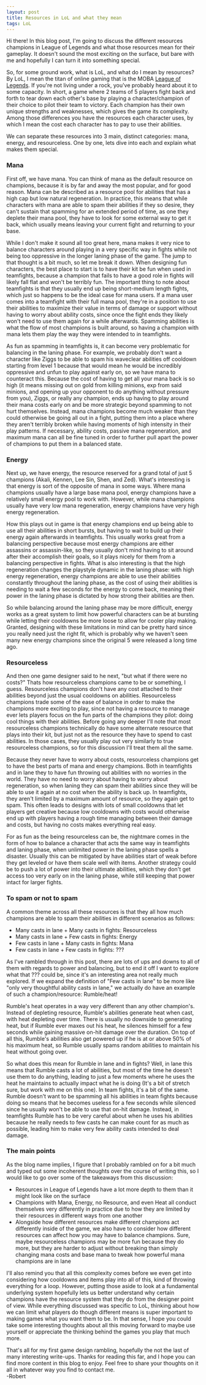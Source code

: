 ```yaml
---
layout: post
title: Resources in LoL and what they mean
tags: LoL
---
```


Hi there! In this blog post, I'm going to discuss the different resources champions in League of Legends and what those resources mean for their gameplay. It doesn't sound the most exciting on the surface, but bare with me and hopefully I can turn it into something special.

So, for some ground work, what is LoL, and what do I mean by resources? By LoL, I mean the titan of online gaming that is the MOBA [League of Legends](leagueoflegends.com). If you're not living under a rock, you've probably heard about it to some capacity. In short, a game where 2 teams of 5 players fight back and forth to tear down each other's base by playing a character/champion of their choice to pilot their team to victory. Each champion has their own unique strengths and weaknesses, which gives the game its complexity. Among those differences you have the resources each character uses, by which I mean the cost each character has to pay to use their abilities.  

We can separate these resources into 3 main, distinct categories: mana, energy, and resourceless. One by one, lets dive into each and explain what makes them special.  

### Mana

First off, we have mana. You can think of mana as the default resource on champions, because it is by far and away the most popular, and for good reason. Mana can be described as a resource pool for abilities that has a high cap but low natural regeneration. In practice, this means that while characters with mana are able to spam their abilities if they so desire, they can't sustain that spamming for an extended period of time, as one they deplete their mana pool, they have to look for some external way to get it back, which usually means leaving your current fight and returning to your base.  

While I don't make it sound all too great here, mana makes it very nice to balance characters around playing in a very specific way in fights while not being too oppressive in the longer laning phase of the game. The jump to that thought is a bit much, so let me break it down. When designing fun characters, the best place to start is to have their kit be fun when used in teamfights, because a champion that fails to have a good role in fights will likely fall flat and won't be terribly fun. The important thing to note about teamfights is that they usually end up being short-medium length fights, which just so happens to be the ideal case for mana users. If a mana user comes into a teamfight with their full mana pool, they're in a position to use their abilities to maximize their value in terms of damage or support without having to worry about ability costs, since once the fight ends they likely won't need to use them again for a while afterwards. Spamming abilities is what the flow of most champions is built around, so having a champion with mana lets them play the way they were intended to in teamfights.  

As fun as spamming in teamfights is, it can become very problematic for balancing in the laning phase. For example, we probably don't want a character like Ziggs to be able to spam his waveclear abilities off cooldown starting from level 1 because that would mean he would be incredibly oppressive and unfun to play against early on, so we have mana to counteract this. Because the cost of having to get all your mana back is so high (it means missing out on gold from killing minions, exp from said minions, and opening up your opponent to do anything without pressure from you), Ziggs, or really any champion, ends up having to play around their mana costs early on and be more strategic beyond spamming to not hurt themselves. Instead, mana champions become much weaker than they could otherwise be going all out in a fight, putting them into a place where they aren't terribly broken while having moments of high intensity in their play patterns. If necessary, ability costs, passive mana regeneration, and maximum mana can all be fine tuned in order to further pull apart the power of champions to put them in a balanced state.

### Energy

Next up, we have energy, the resource reserved for a grand total of just 5 champions (Akali, Kennen, Lee Sin, Shen, and Zed). What's interesting is that energy is sort of the opposite of mana in some ways. Where mana champions usually have a large base mana pool, energy champions have a relatively small energy pool to work with. However, while mana champions usually have very low mana regeneration, energy champions have very high energy regeneration.  

How this plays out in game is that energy champions end up being able to use all their abilities in short bursts, but having to wait to build up their energy again afterwards in teamfights. This usually works great from a balancing perspective because most energy champions are either assassins or assassin-like, so they usually don't mind having to sit around after their accomplish their goals, so it plays nicely for them from a balancing perspective in fights. What is also interesting is that the high regeneration changes the playstyle dynamic in the laning phase: with high energy regeneration, energy champions are able to use their abilities constantly throughout the laning phase, as the cost of using their abilities is needing to wait a few seconds for the energy to come back, meaning their power in the laning phase is dictated by how strong their abilities are then.  

So while balancing around the laning phase may be more difficult, energy works as a great system to limit how powerful characters can be at bursting while letting their cooldowns be more loose to allow for cooler play making. Granted, designing with these limitations in mind can be pretty hard since you really need just the right fit, which is probably why we haven't seen many new energy champions since the original 5 were released a long time ago.

### Resourceless

And then one game designer said to he next, "but what if there were no costs?" Thats how resourceless champions came to be or something, I guess. Resourceless champions don't have any cost attached to their abilities beyond just the usual cooldowns on abilities. Resourceless champions trade some of the ease of balance in order to make the champions more exciting to play, since not having a resource to manage ever lets players focus on the fun parts of the champions they pilot: doing cool things with their abilities. Before going any deeper I'll note that most resourceless champions technically do have some alternate resource that plays into their kit, but just not as the resource they have to spend to cast abilities. In those cases, they usually play out very similarly to true resourceless champions, so for this discussion I'll treat them all the same.

Because they never have to worry about costs, resourceless champions get to have the best parts of mana and energy champions. Both in teamfights and in lane they to have fun throwing out abilities with no worries in the world. They have no need to worry about having to worry about regeneration, so when laning they can spam their abilities since they will be able to use it again at no cost when the ability is back up. In teamfights, they aren't limited by a maximum amount of resource, so they again get to spam. This often leads to designs with lots of small cooldowns that let players get creative because low cooldowns with costs would otherwise end up with players having a rough time managing between their damage and costs, but having no costs makes everything real easy.  

For as fun as the being resourceless can be, the nightmare comes in the form of how to balance a character that acts the same way in teamfights and laning phase, when unlimited power in the laning phase spells a disaster. Usually this can be mitigated by have abilities start of weak before they get leveled or have them scale well with items. Another strategy could be to push a lot of power into their ultimate abilities, which they don't get access too very early on in the laning phase, while still keeping that power intact for larger fights.  

### To spam or not to spam

A common theme across all these resources is that they all how much champions are able to spam their abilities in different scenarios as follows:
- Many casts in lane + Many casts in fights: Resourceless
- Many casts in lane + Few casts in fights: Energy
- Few casts in lane + Many casts in fights: Mana
- Few casts in lane + Few casts in fights: ???  

As I've rambled through in this post, there are lots of ups and downs to all of them with regards to power and balancing, but to end it off I want to explore what that ??? could be, since it's an interesting area not really much explored. If we expand the definition of "Few casts in lane" to be more like "only very thoughtful ability casts in lane," we actually do have an example of such a champion/resource: Rumble/heat!  

Rumble's heat operates in a way very different than any other champion's. Instead of depleting resource, Rumble's abilities generate heat when cast, with heat depleting over time. There is usually no downside to generating heat, but if Rumble ever maxes out his heat, he silences himself for a few seconds while gaining massive on-hit damage over the duration. On top of all this, Rumble's abilities also get powered up if he is at or above 50% of his maximum heat, so Rumble usually spams random abilities to maintain his heat without going over.  

So what does this mean for Rumble in lane and in fights? Well, in lane this means that Rumble casts a lot of abilities, but most of the time he doesn't use them to do anything, leading to just a few moments where he uses the heat he maintains to actually impact what he is doing (It's a bit of stretch sure, but work with me on this one). In team fights, it's a bit of the same. Rumble doesn't want to be spamming all his abilities in team fights because doing so means that he becomes useless for a few seconds while silenced since he usually won't be able to use that on-hit damage. Instead, in teamfights Rumble has to be very careful about when he uses his abilities because he really needs to few casts he can make count for as much as possible, leading him to make very few ability casts intended to deal damage.

### The main points

As the blog name implies, I figure that I probably rambled on for a bit much and typed out some incoherent thoughts over the course of writing this, so I would like to go over some of the takeaways from this discussion:
- Resources in League of Legends have a lot more depth to them than it might look like on the surface
- Champions with Mana, Energy, no Resource, and even Heat all conduct themselves very differently in practice due to how they are limited by their resources in different ways from one another
- Alongside how different resources make different champions act differently inside of the game, we also have to consider how different resources can affect how you may have to balance champions. Sure, maybe resourceless champions may be more fun because they do more, but they are harder to adjust without breaking than simply changing mana costs and base mana to tweak how powerful mana champions are in lane  

I'll also remind you that all this complexity comes before we even get into considering how cooldowns and items play into all of this, kind of throwing everything for a loop. However, putting those aside to look at a fundamental underlying system hopefully lets us better understand why certain champions have the resource system that they do from the designer point of view. While everything discussed was specific to LoL, thinking about how we can limit what players do though different means is super important to making games what you want them to be. In that sense, I hope you could take some interesting thoughts about all this moving forward to maybe use yourself or appreciate the thinking behind the games you play that much more.  

That's all for my first game design rambling, hopefully the not the last of many interesting write-ups. Thanks for reading this far, and I hope you can find more content in this blog to enjoy. Feel free to share your thoughts on it all in whatever way you find to contact me.  
-Robert
